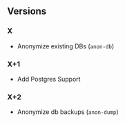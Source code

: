 ## Versions

### X

- Anonymize existing DBs (`anon-db`)

### X+1

- Add Postgres Support

### X+2

- Anonymize db backups (`anon-dump`)
